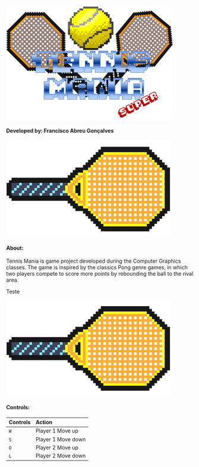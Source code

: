 <img src = "https://github.com/Francis1408/TennisMania/blob/main/bin/Debug/GameLogo.png" align= "center">  

#### Developed by: Francisco Abreu Gonçalves


![alt text](https://github.com/Francis1408/TennisMania/blob/main/bin/Debug/RacketSelect.png)
#### About:

Tennis Mania is game project developed during the Computer Graphics classes. The game is inspired by the classics Pong genre games, in which two players compete to score more points by rebounding the ball to the rival area.

<p> Teste </p>

![alt text](https://github.com/Francis1408/TennisMania/blob/main/bin/Debug/RacketSelect.png)
#### Controls:

| Controls | Action            |
|----------|:------------------|
| `W`      |Player 1 Move up   |
| `S`      |Player 1 Move down |
| `O`      |Player 2 Move up   |
| `L`      |Player 2 Move down |